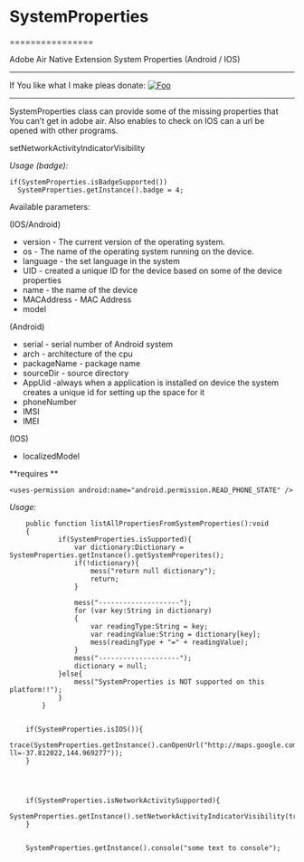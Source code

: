 # SystemProperties #
================

Adobe Air Native Extension System Properties  (Android / IOS)

***
If You like what I make pleas donate:
[![Foo](https://www.paypalobjects.com/en_GB/i/btn/btn_donate_SM.gif)](https://www.paypal.com/cgi-bin/webscr?cmd=_s-xclick&hosted_button_id=CMYHNG32SVXZ4)
***

SystemProperties class can provide some of the missing properties that You can’t get in adobe air.
Also enables to check on IOS can a url be opened with other programs.

setNetworkActivityIndicatorVisibility


*Usage (badge):*

    if(SystemProperties.isBadgeSupported())
      SystemProperties.getInstance().badge = 4;
		
		
Available parameters: 

(IOS/Android)
* version - The current version of the operating system.
* os - The name of the operating system running on the device.
* language - the set language in the system
* UID - created a unique ID for the device based on some of the device properties
* name - the name of the device
* MACAddress - MAC Address
* model

(Android)
* serial - serial number of Android system 
* arch - architecture of the cpu
* packageName - package name
* sourceDir - source directory
* AppUid -always when a application is installed on device the system creates a unique id for setting up the space for it
* phoneNumber
* IMSI
* IMEI

(IOS)
* localizedModel 


**requires **

	<uses-permission android:name="android.permission.READ_PHONE_STATE" />
*Usage:*

		
		public function listAllPropertiesFromSystemProperties():void
  		{
				if(SystemProperties.isSupported){
					var dictionary:Dictionary = SystemProperties.getInstance().getSystemProperites();
					if(!dictionary){
						mess("return null dictionary");
						return;
					}
					
					mess("--------------------");
					for (var key:String in dictionary) 
					{ 
						var readingType:String = key; 
						var readingValue:String = dictionary[key]; 
						mess(readingType + "=" + readingValue); 
					} 
					mess("--------------------");
					dictionary = null;
				}else{
					mess("SystemProperties is NOT supported on this platform!!");
				}
			}
		
		
		if(SystemProperties.isIOS()){
			trace(SystemProperties.getInstance().canOpenUrl("http://maps.google.com/maps?ll=-37.812022,144.969277"));
		}
		
		


		if(SystemProperties.isNetworkActivitySupported){
			SystemProperties.getInstance().setNetworkActivityIndicatorVisibility(true);
		}


		SystemProperties.getInstance().console("some text to console");
	
